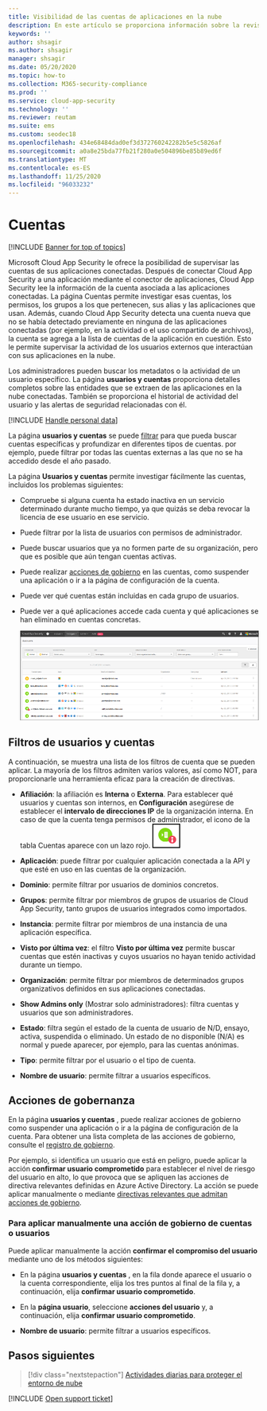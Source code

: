 ```yaml
---
title: Visibilidad de las cuentas de aplicaciones en la nube
description: En este artículo se proporciona información sobre la revisión de las cuentas de las aplicaciones conectadas.
keywords: ''
author: shsagir
ms.author: shsagir
manager: shsagir
ms.date: 05/20/2020
ms.topic: how-to
ms.collection: M365-security-compliance
ms.prod: ''
ms.service: cloud-app-security
ms.technology: ''
ms.reviewer: reutam
ms.suite: ems
ms.custom: seodec18
ms.openlocfilehash: 434e68484dad0ef3d372760242282b5e5c5826af
ms.sourcegitcommit: a0a8e25bda77fb21f280a0e504896be85b89ed6f
ms.translationtype: MT
ms.contentlocale: es-ES
ms.lasthandoff: 11/25/2020
ms.locfileid: "96033232"
---
```

# <a name="accounts"></a>Cuentas

[!INCLUDE [Banner for top of topics](includes/banner.md)]

Microsoft Cloud App Security le ofrece la posibilidad de supervisar las cuentas de sus aplicaciones conectadas. Después de conectar Cloud App Security a una aplicación mediante el conector de aplicaciones, Cloud App Security lee la información de la cuenta asociada a las aplicaciones conectadas. La página Cuentas permite investigar esas cuentas, los permisos, los grupos a los que pertenecen, sus alias y las aplicaciones que usan. Además, cuando Cloud App Security detecta una cuenta nueva que no se había detectado previamente en ninguna de las aplicaciones conectadas (por ejemplo, en la actividad o el uso compartido de archivos), la cuenta se agrega a la lista de cuentas de la aplicación en cuestión. Esto le permite supervisar la actividad de los usuarios externos que interactúan con sus aplicaciones en la nube.

Los administradores pueden buscar los metadatos o la actividad de un usuario específico. La página **usuarios y cuentas** proporciona detalles completos sobre las entidades que se extraen de las aplicaciones en la nube conectadas. También se proporciona el historial de actividad del usuario y las alertas de seguridad relacionadas con él.

[!INCLUDE [Handle personal data](../includes/gdpr-intro-sentence.md)]

La página **usuarios y cuentas** se puede [filtrar](#users-and-accounts-filters) para que pueda buscar cuentas específicas y profundizar en diferentes tipos de cuentas. por ejemplo, puede filtrar por todas las cuentas externas a las que no se ha accedido desde el año pasado.

La página **Usuarios y cuentas** permite investigar fácilmente las cuentas, incluidos los problemas siguientes:

* Compruebe si alguna cuenta ha estado inactiva en un servicio determinado durante mucho tiempo, ya que quizás se deba revocar la licencia de ese usuario en ese servicio.

* Puede filtrar por la lista de usuarios con permisos de administrador.
* Puede buscar usuarios que ya no formen parte de su organización, pero que es posible que aún tengan cuentas activas.
* Puede realizar [acciones de gobierno](#governance-actions) en las cuentas, como suspender una aplicación o ir a la página de configuración de la cuenta.
* Puede ver qué cuentas están incluidas en cada grupo de usuarios.  
* Puede ver a qué aplicaciones accede cada cuenta y qué aplicaciones se han eliminado en cuentas concretas.

    ![pantalla cuentas](media/accounts-page.png)

## <a name="users-and-accounts-filters"></a>Filtros de usuarios y cuentas

A continuación, se muestra una lista de los filtros de cuenta que se pueden aplicar. La mayoría de los filtros admiten varios valores, así como NOT, para proporcionarle una herramienta eficaz para la creación de directivas.  
  
<!--- **Account name**: The account name is the primary alias of the user, but other identifiers from other Microsoft accounts (Office 365 and Azure Active Directory) such as proxy addresses, aliases, SID are supported and consolidated beneath the primary alias. -->

* **Afiliación**: la afiliación es **Interna** o **Externa**. Para establecer qué usuarios y cuentas son internos, en **Configuración** asegúrese de establecer el **intervalo de direcciones IP** de la organización interna. En caso de que la cuenta tenga permisos de administrador, el icono de la tabla Cuentas aparece con un lazo rojo. ![icono de administrador de cuentas](media/accounts-admin-icon.png)

* **Aplicación**: puede filtrar por cualquier aplicación conectada a la API y que esté en uso en las cuentas de la organización.
* **Dominio**: permite filtrar por usuarios de dominios concretos.
* **Grupos**: permite filtrar por miembros de grupos de usuarios de Cloud App Security, tanto grupos de usuarios integrados como importados.
* **Instancia**: permite filtrar por miembros de una instancia de una aplicación específica.
* **Visto por última vez**: el filtro **Visto por última vez** permite buscar cuentas que estén inactivas y cuyos usuarios no hayan tenido actividad durante un tiempo.
* **Organización**: permite filtrar por miembros de determinados grupos organizativos definidos en sus aplicaciones conectadas.
* **Show Admins only** (Mostrar solo administradores): filtra cuentas y usuarios que son administradores.
* **Estado**: filtra según el estado de la cuenta de usuario de N/D, ensayo, activa, suspendida o eliminado. Un estado de no disponible (N/A) es normal y puede aparecer, por ejemplo, para las cuentas anónimas.
* **Tipo**: permite filtrar por el usuario o el tipo de cuenta.
* **Nombre de usuario**: permite filtrar a usuarios específicos.

## <a name="governance-actions"></a>Acciones de gobernanza

En la página **usuarios y cuentas** , puede realizar acciones de gobierno como suspender una aplicación o ir a la página de configuración de la cuenta. Para obtener una lista completa de las acciones de gobierno, consulte el [registro de gobierno](governance-actions.md).

Por ejemplo, si identifica un usuario que está en peligro, puede aplicar la acción **confirmar usuario comprometido** para establecer el nivel de riesgo del usuario en alto, lo que provoca que se apliquen las acciones de directiva relevantes definidas en Azure Active Directory. La acción se puede aplicar manualmente o mediante [directivas relevantes que admitan acciones de gobierno](governance-actions.md).

### <a name="to-manually-apply-a-user-or-account-governance-action"></a>Para aplicar manualmente una acción de gobierno de cuentas o usuarios

Puede aplicar manualmente la acción **confirmar el compromiso del usuario** mediante uno de los métodos siguientes:

* En la página **usuarios y cuentas** , en la fila donde aparece el usuario o la cuenta correspondiente, elija los tres puntos al final de la fila y, a continuación, elija **confirmar usuario comprometido**.

* En la **página usuario**, seleccione **acciones del usuario** y, a continuación, elija **confirmar usuario comprometido**.

* **Nombre de usuario**: permite filtrar a usuarios específicos.

## <a name="next-steps"></a>Pasos siguientes

> [!div class="nextstepaction"]
> [Actividades diarias para proteger el entorno de nube](daily-activities-to-protect-your-cloud-environment.md)

[!INCLUDE [Open support ticket](includes/support.md)]
